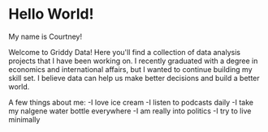 # Hello World! 

My name is Courtney!

Welcome to Griddy Data! Here you'll find a collection of data analysis projects that I have been working on. I recently graduated with a degree in economics and international affairs, but I wanted to continue building my skill set. I believe data can help us make better decisions and build a better world.

A few things about me:
-I love ice cream
-I listen to podcasts daily
-I take my nalgene water bottle everywhere 
-I am really into politics
-I try to live minimally
